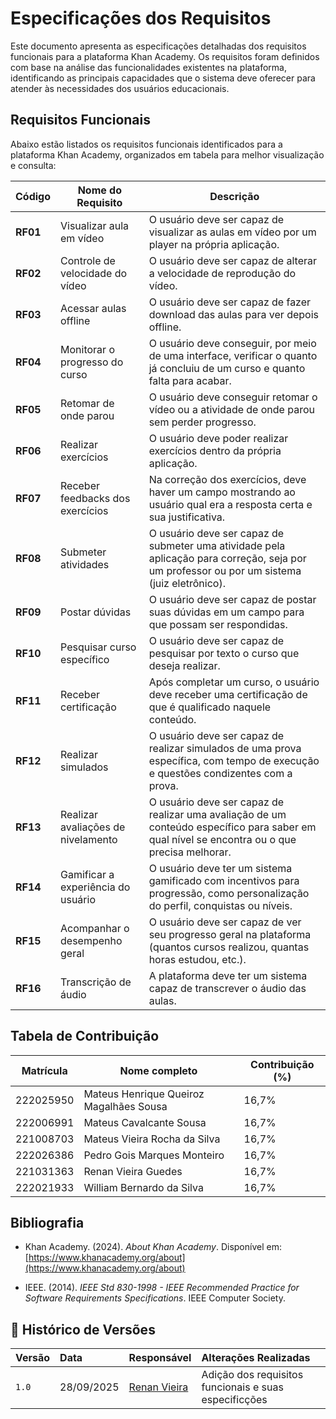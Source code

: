 # Especificações dos Requisitos

Este documento apresenta as especificações detalhadas dos requisitos funcionais para a plataforma Khan Academy. Os requisitos foram definidos com base na análise das funcionalidades existentes na plataforma, identificando as principais capacidades que o sistema deve oferecer para atender às necessidades dos usuários educacionais.

## Requisitos Funcionais

Abaixo estão listados os requisitos funcionais identificados para a plataforma Khan Academy, organizados em tabela para melhor visualização e consulta:

| Código  | Nome do Requisito                      | Descrição                                                                                                                        |
|---------|----------------------------------------|----------------------------------------------------------------------------------------------------------------------------------|
| **RF01** | Visualizar aula em vídeo              | O usuário deve ser capaz de visualizar as aulas em vídeo por um player na própria aplicação.                                      |
| **RF02** | Controle de velocidade do vídeo       | O usuário deve ser capaz de alterar a velocidade de reprodução do vídeo.                                                          |
| **RF03** | Acessar aulas offline                 | O usuário deve ser capaz de fazer download das aulas para ver depois offline.                                                     |
| **RF04** | Monitorar o progresso do curso        | O usuário deve conseguir, por meio de uma interface, verificar o quanto já concluiu de um curso e quanto falta para acabar.       |
| **RF05** | Retomar de onde parou                 | O usuário deve conseguir retomar o vídeo ou a atividade de onde parou sem perder progresso.                                       |
| **RF06** | Realizar exercícios                   | O usuário deve poder realizar exercícios dentro da própria aplicação.                                                             |
| **RF07** | Receber feedbacks dos exercícios      | Na correção dos exercícios, deve haver um campo mostrando ao usuário qual era a resposta certa e sua justificativa.               |
| **RF08** | Submeter atividades                   | O usuário deve ser capaz de submeter uma atividade pela aplicação para correção, seja por um professor ou por um sistema (juiz eletrônico). |
| **RF09** | Postar dúvidas                        | O usuário deve ser capaz de postar suas dúvidas em um campo para que possam ser respondidas.                                      |
| **RF10** | Pesquisar curso específico            | O usuário deve ser capaz de pesquisar por texto o curso que deseja realizar.                                                      |
| **RF11** | Receber certificação                  | Após completar um curso, o usuário deve receber uma certificação de que é qualificado naquele conteúdo.                           |
| **RF12** | Realizar simulados                    | O usuário deve ser capaz de realizar simulados de uma prova específica, com tempo de execução e questões condizentes com a prova. |
| **RF13** | Realizar avaliações de nivelamento    | O usuário deve ser capaz de realizar uma avaliação de um conteúdo específico para saber em qual nível se encontra ou o que precisa melhorar. |
| **RF14** | Gamificar a experiência do usuário    | O usuário deve ter um sistema gamificado com incentivos para progressão, como personalização do perfil, conquistas ou níveis.     |
| **RF15** | Acompanhar o desempenho geral         | O usuário deve ser capaz de ver seu progresso geral na plataforma (quantos cursos realizou, quantas horas estudou, etc.).         |
| **RF16** | Transcrição de áudio                  | A plataforma deve ter um sistema capaz de transcrever o áudio das aulas.                                                          |


## Tabela de Contribuição

| Matrícula | Nome completo                                 | Contribuição (%) |
| --------- | ----------------------------------------------| ---------------- |
| 222025950 | Mateus Henrique Queiroz Magalhães Sousa       | 16,7%            |
| 222006991 | Mateus Cavalcante Sousa                       | 16,7%            |
| 221008703 | Mateus Vieira Rocha da Silva                  | 16,7%            |
| 222026386 | Pedro Gois Marques Monteiro                   | 16,7%            |
| 221031363 | Renan Vieira Guedes                           | 16,7%            |
| 222021933 | William Bernardo da Silva                     | 16,7%            |

## Bibliografia

* Khan Academy. (2024). *About Khan Academy*. Disponível em: [https://www.khanacademy.org/about](https://www.khanacademy.org/about)

* IEEE. (2014). *IEEE Std 830-1998 - IEEE Recommended Practice for Software Requirements Specifications*. IEEE Computer Society.

## 📝 Histórico de Versões

| Versão | Data       | Responsável | Alterações Realizadas                      |
| :----- | :--------- | :---------- | :----------------------------------------- |
| `1.0`    | 28/09/2025 | [Renan Vieira](https://github.com/R-enanVieira) | Adição dos requisitos funcionais e suas especificções |
